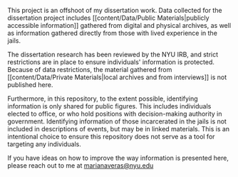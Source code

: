 This project is an offshoot of my dissertation work. Data collected for the dissertation project includes [[content/Data/Public Materials|publicly accessible information]] gathered from digital and physical archives, as well as information gathered directly from those with lived experience in the jails. 

The dissertation research has been reviewed by the NYU IRB, and strict restrictions are in place to ensure individuals' information is protected. Because of data restrictions, the material gathered from [[content/Data/Private Materials|local archives and from interviews]] is not published here. 

Furthermore, in this repository, to the extent possible, identifying information is only shared for public figures. This includes individuals elected to office, or who hold positions with decision-making authority in government. Identifying information of those incarcerated in the jails is not included in descriptions of events, but may be in linked materials. This is an intentional choice to ensure this repository does not serve as a tool for targeting any individuals. 

If you have ideas on how to improve the way information is presented here, please reach out to me at marianaveras@nyu.edu 



